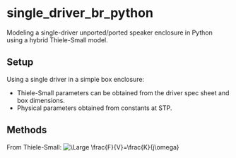 # single_driver_br_python
Modeling a single-driver unported/ported speaker enclosure in Python using a hybrid Thiele-Small model.

## Setup
Using a single driver in a simple box enclosure:
- Thiele-Small parameters can be obtained from the driver spec sheet and box dimensions.
- Physical parameters obtained from constants at STP.

## Methods
From Thiele-Small:
  <img src="https://latex.codecogs.com/svg.latex?\Large&space;\frac{F}{V}=\frac{K}{j\omega}" title="\Large \frac{F}{V}=\frac{K}{j\omega}" />
